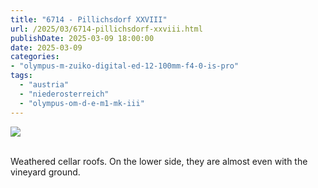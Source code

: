 ```yaml
---
title: "6714 - Pillichsdorf XXVIII"
url: /2025/03/6714-pillichsdorf-xxviii.html
publishDate: 2025-03-09 18:00:00
date: 2025-03-09
categories:
- "olympus-m-zuiko-digital-ed-12-100mm-f4-0-is-pro"
tags:
  - "austria"
  - "niederosterreich"
  - "olympus-om-d-e-m1-mk-iii"
---
```

<div class="container">
<div class="center"><a target="_blank" href="https://d25zfm9zpd7gm5.cloudfront.net/1200x1200/2020/20200920_110321_lr.jpg"><img class="webfeedsFeaturedVisual" src="https://d25zfm9zpd7gm5.cloudfront.net/0600x0600/2020/20200920_110321_lr.jpg" /></a></div>
</div>
<br />

Weathered cellar roofs. On the lower side, they are almost even with
the vineyard ground.
